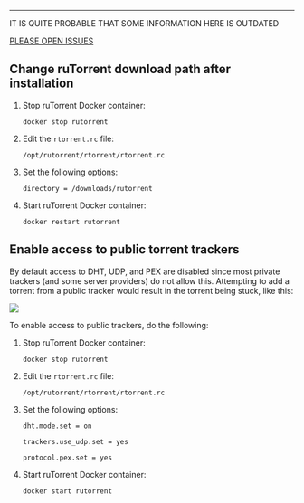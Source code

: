 
---
IT IS QUITE PROBABLE THAT SOME INFORMATION HERE IS OUTDATED

[PLEASE OPEN ISSUES](https://github.com/saltyorg/docs/issues)

## Change ruTorrent download path after installation 

1. Stop ruTorrent Docker container:

   ```
   docker stop rutorrent
   ```

1. Edit the `rtorrent.rc` file:

   ```
   /opt/rutorrent/rtorrent/rtorrent.rc
   ```

1. Set the following options:

   ```
   directory = /downloads/rutorrent
   ```

1. Start ruTorrent Docker container:

   ```
   docker restart rutorrent
   ```

## Enable access to public torrent trackers

By default access to DHT, UDP, and PEX are disabled since most private trackers (and some server providers) do not allow this. Attempting to add a torrent from a public tracker would result in the torrent being stuck, like this:

![](/images/faq/rutorrent-01.png)

To enable access to public trackers, do the following:


1. Stop ruTorrent Docker container:

   ```
   docker stop rutorrent
   ```

2. Edit the `rtorrent.rc` file:

   ```
   /opt/rutorrent/rtorrent/rtorrent.rc
   ```

3. Set the following options:

   ```
   dht.mode.set = on
   ```

   ```
   trackers.use_udp.set = yes
   ```

   ```
   protocol.pex.set = yes
   ```


4. Start ruTorrent Docker container:

   ```
   docker start rutorrent
   ```
